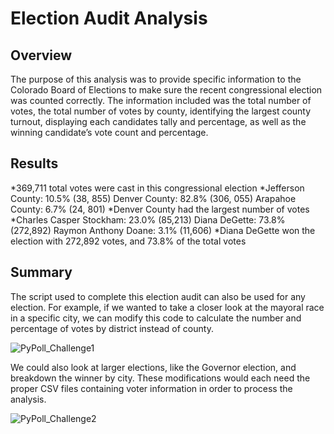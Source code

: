 # Election Audit Analysis

## Overview
The purpose of this analysis was to provide specific information to the Colorado Board of Elections to make sure the recent congressional election was counted correctly. The information included was the total number of votes, the total number of votes by county, identifying the largest county turnout, displaying each candidates tally and percentage, as well as the winning candidate’s vote count and percentage.

## Results
*369,711 total votes were cast in this congressional election
*Jefferson County: 10.5% (38, 855)
 Denver County: 82.8% (306, 055)
 Arapahoe County: 6.7% (24, 801)
*Denver County had the largest number of votes
*Charles Casper Stockham: 23.0% (85,213)
 Diana DeGette: 73.8% (272,892)
 Raymon Anthony Doane: 3.1% (11,606)
*Diana DeGette won the election with 272,892 votes, and 73.8% of the total votes

## Summary
The script used to complete this election audit can also be used for any election. For example, if we wanted to take a closer look at the mayoral race in a specific city, we can modify this code to calculate the number and percentage of votes by district instead of county.

![PyPoll_Challenge1](https://user-images.githubusercontent.com/100382595/161472641-f827c30d-cb43-4ad9-9b08-78e832ff9fe1.png)

We could also look at larger elections, like the Governor election, and breakdown the winner by city. These modifications would each need the proper CSV files containing voter information in order to process the analysis. 

![PyPoll_Challenge2](https://user-images.githubusercontent.com/100382595/161472676-d1b9d974-6bfc-4365-86a7-21a8b9a1eb4e.png)
